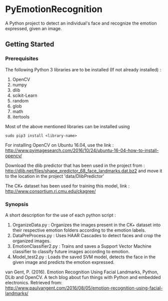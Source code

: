 # PyEmotionRecognition
A Python project to detect an individual's face and recognize the emotion expressed, given an image.

## Getting Started
### Prerequisites
The following Python 3 libraries are to be installed (If not already installed) :
1) OpenCV
2) numpy
3) dlib
4) scikit-Learn
5) random
6) glob
7) math
8) itertools

Most of the above mentioned libraries can be installed using 
```
sudo pip3 install <library-name>
```

For installing OpenCV on Ubuntu 16.04, use the link : 
http://www.pyimagesearch.com/2016/10/24/ubuntu-16-04-how-to-install-opencv/

Download the dlib predictor that has been used in the project from : 
http://dlib.net/files/shape_predictor_68_face_landmarks.dat.bz2
and move it to the location in the project 'data/DlibPredictor'

The CK+ dataset has been used for training this model, link : http://www.consortium.ri.cmu.edu/ckagree/

### Synopsis
A short description for the use of each python script :
1) OrganizeData.py       : Organizes the images present in the CK+ dataset into their respective emotion folders according to the                            emotion labels.
2) DataPreProcess.py     : Uses HAAR Cascades to detect faces and crop the organized images.
3) EmotionClassifier2.py : Trains and saves a Support Vector Machine classifier to classify future images                                                    according to emotion.
4) Model_test2.py        : Loads the saved SVM model, detects the face in the given image and predicts the emotion expressed.

van Gent, P. (2016). Emotion Recognition Using Facial Landmarks, Python, DLib and OpenCV. A tech blog about fun things with Python and embedded electronics. Retrieved from: http://www.paulvangent.com/2016/08/05/emotion-recognition-using-facial-landmarks/

